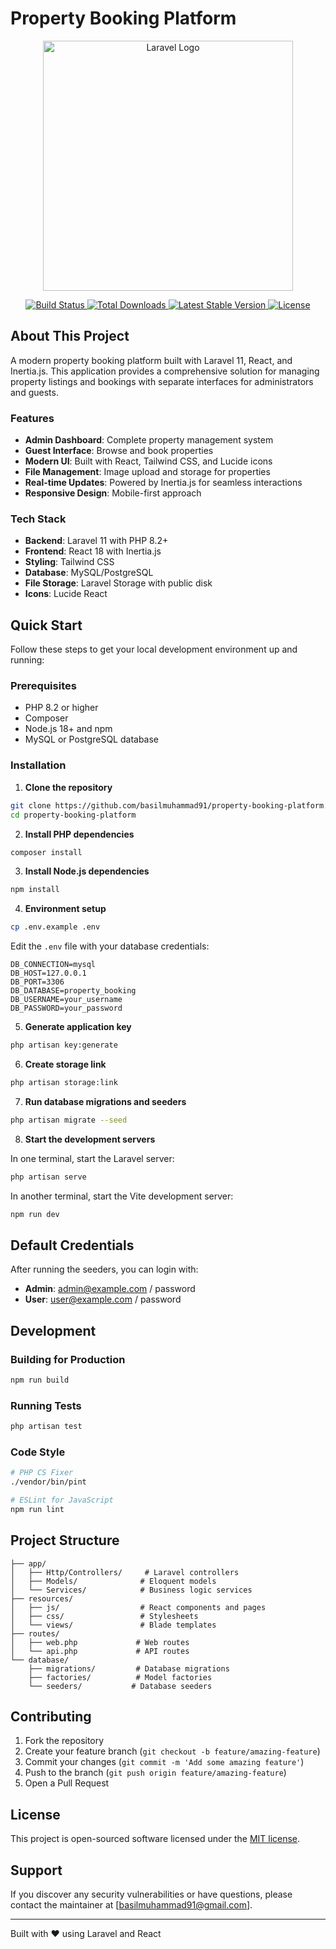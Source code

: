 # Property Booking Platform

<p align="center">
  <a href="https://laravel.com" target="_blank">
    <img src="https://raw.githubusercontent.com/laravel/art/master/logo-lockup/5%20SVG/2%20CMYK/1%20Full%20Color/laravel-logolockup-cmyk-red.svg" width="400" alt="Laravel Logo">
  </a>
</p>

<p align="center">
  <a href="https://github.com/laravel/framework/actions">
    <img src="https://github.com/laravel/framework/workflows/tests/badge.svg" alt="Build Status">
  </a>
  <a href="https://packagist.org/packages/laravel/framework">
    <img src="https://img.shields.io/packagist/dt/laravel/framework" alt="Total Downloads">
  </a>
  <a href="https://packagist.org/packages/laravel/framework">
    <img src="https://img.shields.io/packagist/v/laravel/framework" alt="Latest Stable Version">
  </a>
  <a href="https://packagist.org/packages/laravel/framework">
    <img src="https://img.shields.io/packagist/l/laravel/framework" alt="License">
  </a>
</p>

## About This Project

A modern property booking platform built with Laravel 11, React, and Inertia.js. This application provides a comprehensive solution for managing property listings and bookings with separate interfaces for administrators and guests.

### Features

- **Admin Dashboard**: Complete property management system
- **Guest Interface**: Browse and book properties
- **Modern UI**: Built with React, Tailwind CSS, and Lucide icons
- **File Management**: Image upload and storage for properties
- **Real-time Updates**: Powered by Inertia.js for seamless interactions
- **Responsive Design**: Mobile-first approach

### Tech Stack

- **Backend**: Laravel 11 with PHP 8.2+
- **Frontend**: React 18 with Inertia.js
- **Styling**: Tailwind CSS
- **Database**: MySQL/PostgreSQL
- **File Storage**: Laravel Storage with public disk
- **Icons**: Lucide React

## Quick Start

Follow these steps to get your local development environment up and running:

### Prerequisites

- PHP 8.2 or higher
- Composer
- Node.js 18+ and npm
- MySQL or PostgreSQL database

### Installation

1. **Clone the repository**

```bash
git clone https://github.com/basilmuhammad91/property-booking-platform.git
cd property-booking-platform
```

2. **Install PHP dependencies**

```bash
composer install
```

3. **Install Node.js dependencies**

```bash
npm install
```

4. **Environment setup**

```bash
cp .env.example .env
```

Edit the `.env` file with your database credentials:

```env
DB_CONNECTION=mysql
DB_HOST=127.0.0.1
DB_PORT=3306
DB_DATABASE=property_booking
DB_USERNAME=your_username
DB_PASSWORD=your_password
```

5. **Generate application key**

```bash
php artisan key:generate
```

6. **Create storage link**

```bash
php artisan storage:link
```

7. **Run database migrations and seeders**

```bash
php artisan migrate --seed
```

8. **Start the development servers**

In one terminal, start the Laravel server:
```bash
php artisan serve
```

In another terminal, start the Vite development server:
```bash
npm run dev
```

## Default Credentials

After running the seeders, you can login with:

- **Admin**: admin@example.com / password
- **User**: user@example.com / password

## Development

### Building for Production

```bash
npm run build
```

### Running Tests

```bash
php artisan test
```

### Code Style

```bash
# PHP CS Fixer
./vendor/bin/pint

# ESLint for JavaScript
npm run lint
```

## Project Structure

```
├── app/
│   ├── Http/Controllers/     # Laravel controllers
│   ├── Models/              # Eloquent models
│   └── Services/            # Business logic services
├── resources/
│   ├── js/                  # React components and pages
│   ├── css/                 # Stylesheets
│   └── views/               # Blade templates
├── routes/
│   ├── web.php             # Web routes
│   └── api.php             # API routes
└── database/
    ├── migrations/         # Database migrations
    ├── factories/          # Model factories
    └── seeders/           # Database seeders
```

## Contributing

1. Fork the repository
2. Create your feature branch (`git checkout -b feature/amazing-feature`)
3. Commit your changes (`git commit -m 'Add some amazing feature'`)
4. Push to the branch (`git push origin feature/amazing-feature`)
5. Open a Pull Request

## License

This project is open-sourced software licensed under the [MIT license](https://opensource.org/licenses/MIT).

## Support

If you discover any security vulnerabilities or have questions, please contact the maintainer at [basilmuhammad91@gmail.com].

---

Built with ❤️ using Laravel and React
